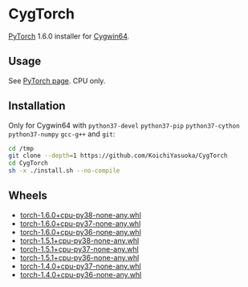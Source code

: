 # CygTorch

[PyTorch](https://github.com/pytorch/pytorch) 1.6.0 installer for [Cygwin64](https://www.cygwin.com/).

## Usage

See [PyTorch page](https://pytorch.org). CPU only.

## Installation

Only for Cygwin64 with `python37-devel` `python37-pip` `python37-cython` `python37-numpy` `gcc-g++` and `git`:

```sh
cd /tmp
git clone --depth=1 https://github.com/KoichiYasuoka/CygTorch
cd CygTorch
sh -x ./install.sh --no-compile
```

## Wheels

* [torch-1.6.0+cpu-py38-none-any.whl](https://raw.githubusercontent.com/KoichiYasuoka/CygTorch/master/dist/torch-1.6.0+cpu-py38-none-any.whl)
* [torch-1.6.0+cpu-py37-none-any.whl](https://raw.githubusercontent.com/KoichiYasuoka/CygTorch/master/dist/torch-1.6.0+cpu-py37-none-any.whl)
* [torch-1.6.0+cpu-py36-none-any.whl](https://raw.githubusercontent.com/KoichiYasuoka/CygTorch/master/dist/torch-1.6.0+cpu-py36-none-any.whl)
* [torch-1.5.1+cpu-py38-none-any.whl](https://raw.githubusercontent.com/KoichiYasuoka/CygTorch/master/dist/torch-1.5.1+cpu-py38-none-any.whl)
* [torch-1.5.1+cpu-py37-none-any.whl](https://raw.githubusercontent.com/KoichiYasuoka/CygTorch/master/dist/torch-1.5.1+cpu-py37-none-any.whl)
* [torch-1.5.1+cpu-py36-none-any.whl](https://raw.githubusercontent.com/KoichiYasuoka/CygTorch/master/dist/torch-1.5.1+cpu-py36-none-any.whl)
* [torch-1.4.0+cpu-py37-none-any.whl](https://raw.githubusercontent.com/KoichiYasuoka/CygTorch/master/dist/torch-1.4.0+cpu-py37-none-any.whl)
* [torch-1.4.0+cpu-py36-none-any.whl](https://raw.githubusercontent.com/KoichiYasuoka/CygTorch/master/dist/torch-1.4.0+cpu-py36-none-any.whl)

